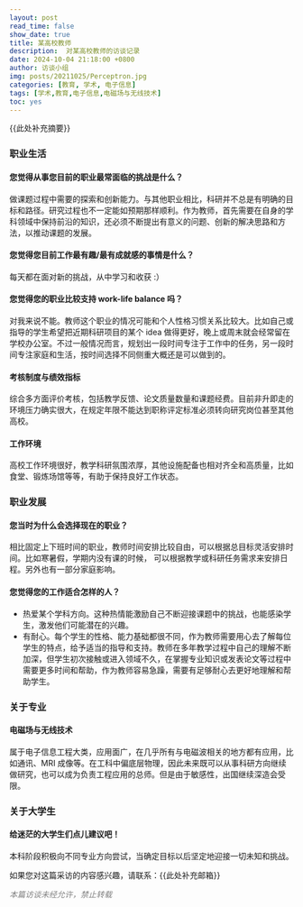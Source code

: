 ```yaml
---
layout: post
read_time: false
show_date: true
title: 某高校教师
description:  对某高校教师的访谈记录
date: 2024-10-04 21:18:00 +0800
author: 访谈小组
img: posts/20211025/Perceptron.jpg
categories: [教育, 学术, 电子信息]
tags: [学术,教育,电子信息,电磁场与无线技术]
toc: yes
---
```

{{此处补充摘要}}

### 职业生活

#### 您觉得从事您目前的职业最常面临的挑战是什么？
做课题过程中需要的探索和创新能力。与其他职业相比，科研并不总是有明确的目标和路径。研究过程也不一定能如预期那样顺利。作为教师，首先需要在自身的学科领域中保持前沿的知识，还必须不断提出有意义的问题、创新的解决思路和方法，以推动课题的发展。

#### 您觉得您目前工作最有趣/最有成就感的事情是什么？
每天都在面对新的挑战，从中学习和收获 :）

#### 您觉得您的职业比较支持 work-life balance 吗？
对我来说不能。教师这个职业的情况可能和个人性格习惯关系比较大。比如自己或指导的学生希望把近期科研项目的某个 idea 做得更好，晚上或周末就会经常留在学校办公室。不过一般情况而言，规划出一段时间专注于工作中的任务，另一段时间专注家庭和生活，按时间选择不同侧重大概还是可以做到的。

#### 考核制度与绩效指标
综合多方面评价考核，包括教学反馈、论文质量数量和课题经费。目前非升即走的环境压力确实很大，在规定年限不能达到职称评定标准必须转向研究岗位甚至其他高校。

#### 工作环境
高校工作环境很好，教学科研氛围浓厚，其他设施配备也相对齐全和高质量，比如食堂、锻炼场馆等等，有助于保持良好工作状态。

### 职业发展

#### 您当时为什么会选择现在的职业？
相比固定上下班时间的职业，教师时间安排比较自由，可以根据总目标灵活安排时间。比如寒暑假，学期内没有课的时候， 可以根据教学或科研任务需求来安排日程。另外也有一部分家庭影响。

#### 您觉得您的工作适合怎样的人？
- 热爱某个学科方向。这种热情能激励自己不断迎接课题中的挑战，也能感染学生，激发他们可能潜在的兴趣。
- 有耐心。每个学生的性格、能力基础都很不同，作为教师需要用心去了解每位学生的特点，给予适当的指导和支持。教师在多年教学过程中自己的理解不断加深，但学生初次接触或进入领域不久，在掌握专业知识或发表论文等过程中需要更多时间和帮助，作为教师容易急躁，需要有足够耐心去更好地理解和帮助学生。

### 关于专业

#### 电磁场与无线技术
属于电子信息工程大类，应用面广，在几乎所有与电磁波相关的地方都有应用，比如通讯、MRI 成像等。在工科中偏底层物理，因此未来既可以从事科研方向继续做研究，也可以成为负责工程应用的总师。但是由于敏感性，出国继续深造会受限。

### 关于大学生

#### 给迷茫的大学生们点儿建议吧！
本科阶段积极向不同专业方向尝试，当确定目标以后坚定地迎接一切未知和挑战。


如果您对这篇采访的内容感兴趣，请联系：{{此处补充邮箱}}

<em style="color: gray;">本篇访谈未经允许，禁止转载</em>
